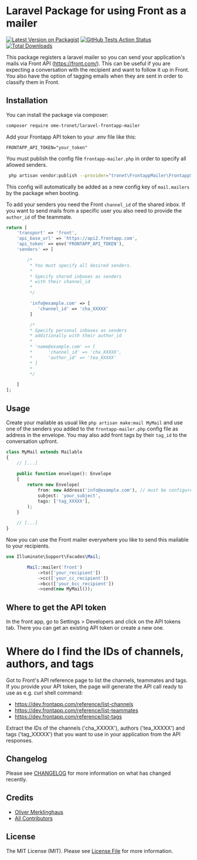 # Laravel Package for using Front as a mailer

[![Latest Version on Packagist](https://img.shields.io/packagist/v/ome-tronet/laravel-frontapp-mailer.svg?style=flat-square)](https://packagist.org/packages/ome-tronet/laravel-frontapp-mailer)
[![GitHub Tests Action Status](https://img.shields.io/github/actions/workflow/status/ome-tronet/laravel-frontapp-mailer/run-tests.yml?branch=main&label=tests&style=flat-square)](https://github.com/ome-tronet/laravel-frontapp-mailer/actions?query=workflow%3Arun-tests+branch%3Amain)
[![Total Downloads](https://img.shields.io/packagist/dt/ome-tronet/laravel-frontapp-mailer.svg?style=flat-square)](https://packagist.org/packages/ome-tronet/laravel-frontapp-mailer)

This package registers a laravel mailer so you can send your application's mails via Front API (https://front.com/). This can be useful if you are expecting a conversation with the recipient and want to follow it up in Front. You also have the option of tagging emails when they are sent in order to classify them in Front.

## Installation

You can install the package via composer:

```bash
composer require ome-tronet/laravel-frontapp-mailer
```
Add your Frontapp API token to your .env file like this:

```dotenv
FRONTAPP_API_TOKEN="your_token"
```

You must publish the config file `frontapp-mailer.php` in order to specify all allowed senders.

```bash
 php artisan vendor:publish --provider="tronet\FrontappMailer\FrontappServiceProvider"
```
This config will automatically be added as a new config key of `mail.mailers` by the package when booting.

To add your senders you need the Front `channel_id` of the shared inbox. If you want to send mails from a specific user you also need to provide the `author_id` of the teammate.

```php
return [
    'transport' => 'front',
    'api_base_url' => 'https://api2.frontapp.com',
    'api_token' => env('FRONTAPP_API_TOKEN'),
    'senders' => [

        /*
         * You must specify all desired senders.
         *
         * Specify shared inboxes as senders
         * with their channel_id
         *
         */

         'info@example.com' => [
            'channel_id' => 'cha_XXXXX'
         ]

         /*
         * Specify personal inboxes as senders
         * additionally with their author_id
         *
         * 'name@example.com' => [
         *      'channel_id' => 'cha_XXXXX',
         *      'author_id' => 'tea_XXXXX'
         * ]
         *
         */

    ]
];
```

## Usage

Create your mailable as usual like `php artisan make:mail MyMail` and use one of the senders you added to the `frontapp-mailer.php` config file as address in the envelope. You may also add front tags by their `tag_id` to the conversation upfront.

```php
class MyMail extends Mailable
{
    // [...]
    
    public function envelope(): Envelope
    {
        return new Envelope(
            from: new Address('info@example.com'), // must be configured in frontapp-mailer.php
            subject: 'your_subject',
            tags: ['tag_XXXXX'],
        );
    }
    
    // [...]
}
```

Now you can use the Front mailer everywhere you like to send this mailable to your recipients.

```php
use Illuminate\Support\Facades\Mail;

        Mail::mailer('front')
            ->to(['your_recipient']) 
            ->cc(['your_cc_recipient'])
            ->bcc(['your_bcc_recipient'])
            ->send(new MyMail());
```

## Where to get the API token

In the front app, go to Settings > Developers and click on the API tokens tab. There you can get an existing API token or create a new one.

# Where do I find the IDs of channels, authors, and tags

Got to Front's API reference page to list the channels, teammates and tags. If you provide your API token, the page will generate the API call ready to use as e.g. curl shell command:

- https://dev.frontapp.com/reference/list-channels
- https://dev.frontapp.com/reference/list-teammates
- https://dev.frontapp.com/reference/list-tags

Extract the IDs of the channels ('cha_XXXXX'), authors ('tea_XXXXX') and tags ('tag_XXXXX') that you want to use in your application from the API responses.

## Changelog

Please see [CHANGELOG](CHANGELOG.md) for more information on what has changed recently.

## Credits

- [Oliver Merklinghaus](https://github.com/ome-tronet)
- [All Contributors](../../contributors)

## License

The MIT License (MIT). Please see [License File](LICENSE.md) for more information.

